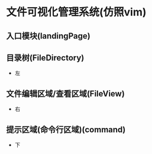 # 文件可视化管理系统(仿照vim)

## 入口模块(landingPage)


## 目录树(FileDirectory)

* 左

## 文件编辑区域/查看区域(FileView)

* 右

## 提示区域(命令行区域)(command)

* 下